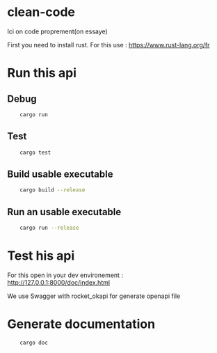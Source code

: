 # clean-code
Ici on code proprement(on essaye)

First you need to install rust.
For this use : https://www.rust-lang.org/fr

# Run this api

## Debug
```bash
    cargo run
```

## Test
```bash
    cargo test
```

## Build usable executable
```bash
    cargo build --release
```

## Run an usable executable
```bash
    cargo run --release
```

# Test his api

For this open in your dev environement :
http://127.0.0.1:8000/doc/index.html

We use Swagger with rocket_okapi for generate openapi file

# Generate documentation

```bash
    cargo doc
```